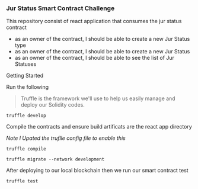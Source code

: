 ### Jur Status Smart Contract Challenge

This repository consist of react application that consumes the jur status contract

- as an owner of the contract, I should be able to create a new Jur Status type
- as an owner of the contract, I should be able to create a new Jur Status
- as an owner of the contract, I should be able to see the list of Jur Statuses

Getting Started

Run the following

> Truffle is the framework we'll use to help us easily manage and deploy our Solidity codes. 

```
truffle develop

```

Compile the contracts and ensure build artificats are the react app directory

*Note I Upated the truflle config file to enable this*

```
truffle compile

truffle migrate --network development

```

After deploying to our local blockchain then we run our smart contract test

```
truffle test

```


